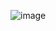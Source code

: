 ![image](https://github.com/dukedvl/househub-react/assets/9894325/63d09af8-cd50-468b-b5ad-1833973fb0df)
